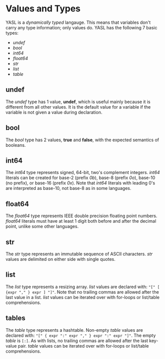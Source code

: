 # Values and Types

YASL is a _dynamically typed_ langauge. This means that variables don't carry any type information; only values do. YASL has the following 7 basic types:
* _undef_
* _bool_
* _int64_
* _float64_
* _str_
* _list_
* _table_

## undef
The _undef_ type has 1 value, **undef**, which is useful mainly because it is different from all other values. It is the default value for a variable if the variable is not given a value during declaration.

## bool
The _bool_ type has 2 values, **true** and **false**, with the expected semantics of booleans.

## int64
The _int64_ type represents signed, 64-bit, two's complement integers. _int64_ literals can be created for base-2 (prefix _0b_), base-8 (prefix _0o_), base-10 (no prefix), or base-16 (prefix _0x_). Note that _int64_ literals with leading 0's are interpreted as base-10, not base-8 as in some languages. 

## float64
The _float64_ type represents IEEE double precision floating point numbers. _float64_ literals must have at least 1 digit both before and after the decimal point, unlike some other languages.

## str
The _str_ type represents an immutable sequence of ASCII characters. _str_ values are delimited on either side with single quotes.

## list
The _list_ type represents a resizing array. _list_ values are declared with: `"[" [ {expr "," } expr ] "]"`. Note that no trailing commas are allowed after the last value in a list. _list_ values can be iterated over with for-loops or list/table comprehensions.

## tables
The _table_ type represents a hashtable. Non-empty _table_ values are declared with: `"[" { expr ":" expr "," } expr ":" expr "]"`. The empty _table_ is `[:]`. As with lists, no trailing commas are allowed after the last key-value pair. _table_ values can be iterated over with for-loops or list/table comprehensions. 
